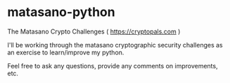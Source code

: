 # matasano-python
The Matasano Crypto Challenges ( https://cryptopals.com )

I'll be working through the matasano cryptographic security challenges as an exercise to learn/improve my python.

Feel free to ask any questions, provide any comments on improvements, etc.
